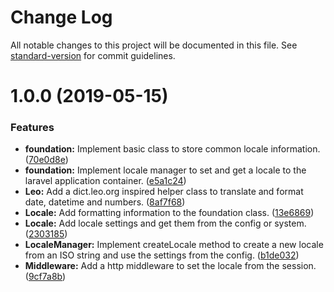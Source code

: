# Change Log

All notable changes to this project will be documented in this file. See [standard-version](https://github.com/conventional-changelog/standard-version) for commit guidelines.

# 1.0.0 (2019-05-15)

### Features

* **foundation:** Implement basic class to store common locale information. ([70e0d8e](https://github.com/Datamedrix/laravel-intl/commit/70e0d8e))
* **foundation:** Implement locale manager to set and get a locale to the laravel application container. ([e5a1c24](https://github.com/Datamedrix/laravel-intl/commit/e5a1c24))
* **Leo:** Add a dict.leo.org inspired helper class to translate and format date, datetime and numbers. ([8af7f68](https://github.com/Datamedrix/laravel-intl/commit/8af7f68))
* **Locale:** Add formatting information to the foundation class. ([13e6869](https://github.com/Datamedrix/laravel-intl/commit/13e6869))
* **Locale:** Add locale settings and get them from the config or system. ([2303185](https://github.com/Datamedrix/laravel-intl/commit/2303185))
* **LocaleManager:** Implement createLocale method to create a new locale from an ISO string and use the settings from the config. ([b1de032](https://github.com/Datamedrix/laravel-intl/commit/b1de032))
* **Middleware:** Add a http middleware to set the locale from the session. ([9cf7a8b](https://github.com/Datamedrix/laravel-intl/commit/9cf7a8b))
